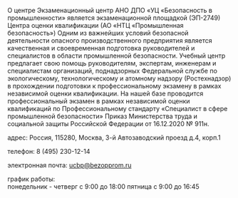 О центре
Экзаменационный центр АНО ДПО «УЦ «Безопасность в промышленности» является экзаменационной площадкой (ЭП-2749) Центра оценки квалификации (АО «НТЦ «Промышленная безопасность») Одним из важнейших условий безопасной деятельности опасного производственного предприятия является качественная и своевременная подготовка руководителей и специалистов в области промышленной безопасности. Учебный центр предлагает свою помощь руководителям, экспертам, инженерам и специалистам организаций, поднадзорных Федеральной службе по экологическому, технологическому и атомному надзору (Ростехнадзор) в прохождении подготовки к профессиональному экзамену в рамках независимой оценки квалификации. На нашей базе проводится профессиональный экзамен в рамках независимой оценки квалификаций по Профессиональному стандарту «Специалист в сфере промышленной безопасности» Приказ Министерства труда и социальной защиты Российской Федерации от 16.12.2020 № 911н.


адрес: Россия, 115280, Москва, 3-й Автозаводский проезд д.4, корп.1

телефон: 8 (495) 230-12-14

электронная почта:  ucbp@bezopprom.ru

график работы:    
понедельник - четверг с 9:00 до 18:00
пятница с 9:00 до 16:45
